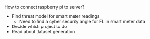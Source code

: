 How to connect raspberry pi to server?

- Find threat model for smart meter readings
	- Need to find a cyber security angle for FL in smart meter data
- Decide which project to do
- Read about dataset generation